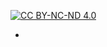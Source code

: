 [![CC BY-NC-ND 4.0][cc-by-nc-nd-shield]][cc-by-nc-nd]

[cc-by-nc-nd]: https://creativecommons.org/licenses/by-nc-nd/4.0/
[cc-by-nc-nd-shield]: https://img.shields.io/badge/licence-CC%20BY--NC--ND%204.0-green

- 